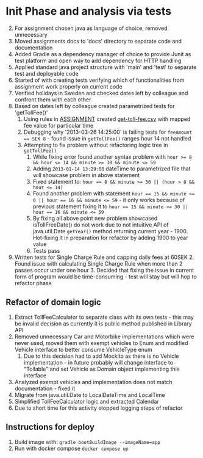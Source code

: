 # Init Phase and analysis via tests

2. For assignment chosen java as language of choice, removed unnecessary
1. Moved assignments docs to 'docs' directory to separate code and documentation
1. Added Gradle as a dependency manager of choice to provide Junit as test platform and open way to add dependency for
   HTTP handling
1. Applied standard java project structure with 'main' and 'test' to separate test and deployable code
1. Started of with creating tests verifying which of functionalities from assignment work properly on current code
1. Verified holidays in Sweden and checked dates left by colleague and confront them with each other
1. Based on dates left by colleague created parametrized tests for 'getTollFee()'
    1. Using rules in [ASSIGNMENT](ASSIGNMENT.md) created [get-toll-fee.csv](../src/test/resources/get-toll-fee.csv)
       with mapped fee value for particular time
    1. Debugging why '2013-03-26 14:25:00' is failing tests for `feeAmount == SEK 8` - found issue in `getTollFee()`
       ranges hour 14 not handled
    1. Attempting to fix problem without refactoring logic tree in `getTollFee()`
        1. While fixing error found another syntax problem
           with ```hour >= 8 && hour <= 14 && minute >= 30 && minute <= 59```
        2. Adding `2013-01-14 13:29:00` dateTime to parametrized file that will showcase problem in above statement
        3. Fixed statement to: `hour == 8 && minute >= 30 || (hour > 8 && hour <= 14)`
        4. Found another problem with statement `hour == 15 && minute >= 0 || hour == 16 && minute <= 59` - it only
           works because of previous statement fixing it to `hour == 15 && minute >= 30 || hour == 16 && minute <= 59`
        5. By fixing all above point new problem showcased isTollFreeDate() do not work due to not intuitive API of
           java.util.Date `getYear()` method returning current year - 1900. Hot-fixing it in preparation for refactor by
           adding 1900 to year value
        6. Tests pass
1. Written tests for Single Charge Rule and capping daily fees at 60SEK
    2. Found issue with calculating Single Charge Rule when more than 2 passes occur under one hour
    3. Decided that fixing the issue in current form of program would be time-consuming - test will stay but will hop to
       refactor phase

## Refactor of domain logic

1. Extract TollFeeCalculator to separate class with its own tests - this may be invalid decision as currently it is
   public method published in Library API
2. Removed unnecessary Car and Motorbike implementations which were never used, moved them with exempt vehicles to
   Enum and modified Vehicle interface to better consume VehicleType enum
    1. Due to this decision had to add Mockito as there is no Vehicle implementation - in future probably will change
       interface to "Tollable" and set Vehicle as Domain object implementing this interface
3. Analyzed exempt vehicles and implementation does not match documentation - fixed it
4. Migrate from java.util.Date to LocalDateTime and LocalTime
5. Simplified TollFeeCalculator logic and extracted Calendar
6. Due to short time for this activity stopped logging steps of refactor

## Instructions for deploy

1. Build image with:
   ```gradle bootBuildImage --imageName=app```
2. Run with docker compose
   ```docker compose up```